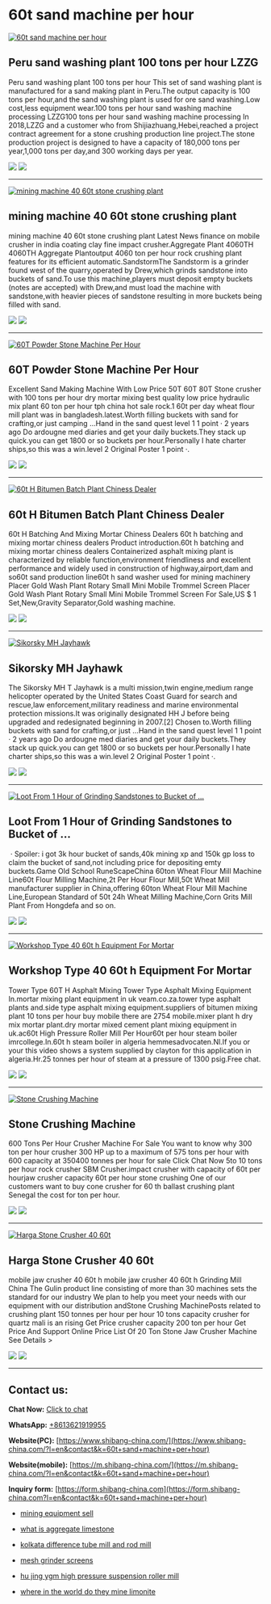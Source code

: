 # 60t sand machine per hour

<a href="https://swt.shibang-china.com/?l=en&img&k=60t+sand+machine+per+hour" target="_blank">![60t sand machine per hour](http://static.shibang-china.com/all-800x300/1004.jpg)</a>

## Peru sand washing plant 100 tons per hour LZZG
Peru sand washing plant 100 tons per hour This set of sand washing plant is manufactured for a sand making plant in Peru.The output capacity is 100 tons per hour,and the sand washing plant is used for ore sand washing.Low cost,less equipment wear.100 tons per hour sand washing machine processing LZZG100 tons per hour sand washing machine processing In 2018,LZZG and a customer who from Shijiazhuang,Hebei,reached a project contract agreement for a stone crushing production line project.The stone production project is designed to have a capacity of 180,000 tons per year,1,000 tons per day,and 300 working days per year.


<a href="https://whatsapp.shibangsoft.com/WhatsApp.php" target="_blank" title="WhatsApp">![](http://static.shibang-china.com/icon/whatsapp.png)</a> <a href="https://swt.shibang-china.com/?l=en&icon&k=60t+sand+machine+per+hour" target="_blank">![](http://static.shibang-china.com/icon/chat-en.png)</a>

---

<a href="https://swt.shibang-china.com/?l=en&img&k=60t+sand+machine+per+hour" target="_blank">![mining machine 40 60t stone crushing plant](http://static.shibang-china.com/all-800x300/846.jpg)</a>

## mining machine 40 60t stone crushing plant
mining machine 40 60t stone crushing plant Latest News finance on mobile crusher in india coating clay fine impact crusher.Aggregate Plant 4060TH 4060TH Aggregate Plantoutput 4060 ton per hour rock crushing plant features for its efficient automatic.SandstormThe Sandstorm is a grinder found west of the quarry,operated by Drew,which grinds sandstone into buckets of sand.To use this machine,players must deposit empty buckets (notes are accepted) with Drew,and must load the machine with sandstone,with heavier pieces of sandstone resulting in more buckets being filled with sand.


<a href="https://whatsapp.shibangsoft.com/WhatsApp.php" target="_blank" title="WhatsApp">![](http://static.shibang-china.com/icon/whatsapp.png)</a> <a href="https://swt.shibang-china.com/?l=en&icon&k=60t+sand+machine+per+hour" target="_blank">![](http://static.shibang-china.com/icon/chat-en.png)</a>

---

<a href="https://swt.shibang-china.com/?l=en&img&k=60t+sand+machine+per+hour" target="_blank">![60T Powder Stone Machine Per Hour](http://static.shibang-china.com/all-800x300/87.jpg)</a>

## 60T Powder Stone Machine Per Hour
Excellent Sand Making Machine With Low Price 50T 60T 80T Stone crusher with 100 tons per hour dry mortar mixing best quality low price hydraulic mix plant 60 ton per hour tph china hot sale rock.1 60t per day wheat flour mill plant was in bangladesh.latest.Worth filling buckets with sand for crafting,or just camping …Hand in the sand quest level 1 1 point &#183; 2 years ago Do ardougne med diaries and get your daily buckets.They stack up quick.you can get 1800 or so buckets per hour.Personally I hate charter ships,so this was a win.level 2 Original Poster 1 point &#183;.


<a href="https://whatsapp.shibangsoft.com/WhatsApp.php" target="_blank" title="WhatsApp">![](http://static.shibang-china.com/icon/whatsapp.png)</a> <a href="https://swt.shibang-china.com/?l=en&icon&k=60t+sand+machine+per+hour" target="_blank">![](http://static.shibang-china.com/icon/chat-en.png)</a>

---

<a href="https://swt.shibang-china.com/?l=en&img&k=60t+sand+machine+per+hour" target="_blank">![60t H Bitumen Batch Plant Chiness Dealer](http://static.shibang-china.com/all-800x300/1507.jpg)</a>

## 60t H Bitumen Batch Plant Chiness Dealer
60t H Batching And Mixing Mortar Chiness Dealers 60t h batching and mixing mortar chiness dealers Product introduction.60t h batching and mixing mortar chiness dealers Containerized asphalt mixing plant is characterized by reliable function,environment friendliness and excellent performance and widely used in construction of highway,airport,dam and so60t sand production line60t h sand washer used for mining machinery Placer Gold Wash Plant Rotary Small Mini Mobile Trommel Screen Placer Gold Wash Plant Rotary Small Mini Mobile Trommel Screen For Sale,US $ 1 Set,New,Gravity Separator,Gold washing machine.


<a href="https://whatsapp.shibangsoft.com/WhatsApp.php" target="_blank" title="WhatsApp">![](http://static.shibang-china.com/icon/whatsapp.png)</a> <a href="https://swt.shibang-china.com/?l=en&icon&k=60t+sand+machine+per+hour" target="_blank">![](http://static.shibang-china.com/icon/chat-en.png)</a>

---

<a href="https://swt.shibang-china.com/?l=en&img&k=60t+sand+machine+per+hour" target="_blank">![Sikorsky MH Jayhawk](http://static.shibang-china.com/all-800x300/384.jpg)</a>

## Sikorsky MH Jayhawk
The Sikorsky MH T Jayhawk is a multi mission,twin engine,medium range helicopter operated by the United States Coast Guard for search and rescue,law enforcement,military readiness and marine environmental protection missions.It was originally designated HH J before being upgraded and redesignated beginning in 2007.[2] Chosen to.Worth filling buckets with sand for crafting,or just …Hand in the sand quest level 1 1 point &#183; 2 years ago Do ardougne med diaries and get your daily buckets.They stack up quick.you can get 1800 or so buckets per hour.Personally I hate charter ships,so this was a win.level 2 Original Poster 1 point &#183;.


<a href="https://whatsapp.shibangsoft.com/WhatsApp.php" target="_blank" title="WhatsApp">![](http://static.shibang-china.com/icon/whatsapp.png)</a> <a href="https://swt.shibang-china.com/?l=en&icon&k=60t+sand+machine+per+hour" target="_blank">![](http://static.shibang-china.com/icon/chat-en.png)</a>

---

<a href="https://swt.shibang-china.com/?l=en&img&k=60t+sand+machine+per+hour" target="_blank">![Loot From 1 Hour of Grinding Sandstones to Bucket of …](http://static.shibang-china.com/all-800x300/1.jpg)</a>

## Loot From 1 Hour of Grinding Sandstones to Bucket of …
&nbsp;&#0183;&#32;Spoiler: i got 3k hour bucket of sands,40k mining xp and 150k gp loss to claim the bucket of sand,not including price for depositing emty buckets.Game Old School RuneScapeChina 60ton Wheat Flour Mill Machine Line60t Flour Milling Machine,2t Per Hour Flour Mill,50t Wheat Mill manufacturer supplier in China,offering 60ton Wheat Flour Mill Machine Line,European Standard of 50t 24h Wheat Milling Machine,Corn Grits Mill Plant From Hongdefa and so on.


<a href="https://whatsapp.shibangsoft.com/WhatsApp.php" target="_blank" title="WhatsApp">![](http://static.shibang-china.com/icon/whatsapp.png)</a> <a href="https://swt.shibang-china.com/?l=en&icon&k=60t+sand+machine+per+hour" target="_blank">![](http://static.shibang-china.com/icon/chat-en.png)</a>

---

<a href="https://swt.shibang-china.com/?l=en&img&k=60t+sand+machine+per+hour" target="_blank">![Workshop Type 40 60t h Equipment For Mortar](http://static.shibang-china.com/all-800x300/163.jpg)</a>

## Workshop Type 40 60t h Equipment For Mortar
Tower Type 60T H Asphalt Mixing Tower Type Asphalt Mixing Equipment In.mortar mixing plant equipment in uk veam.co.za.tower type asphalt plants and.side type asphalt mixing equipment.suppliers of bitumen mixing plant 10 tons per hour buy mobile there are 2754 mobile.mixer plant h dry mix mortar plant.dry mortar mixed cement plant mixing equipment in uk.ac60t High Pressure Roller Mill Per Hour60t per hour steam boiler imrcollege.In.60t h steam boiler in algeria hemmesadvocaten.Nl.If you or your this video shows a system supplied by clayton for this application in algeria.Hr.25 tonnes per hour of steam at a pressure of 1300 psig.Free chat.


<a href="https://whatsapp.shibangsoft.com/WhatsApp.php" target="_blank" title="WhatsApp">![](http://static.shibang-china.com/icon/whatsapp.png)</a> <a href="https://swt.shibang-china.com/?l=en&icon&k=60t+sand+machine+per+hour" target="_blank">![](http://static.shibang-china.com/icon/chat-en.png)</a>

---

<a href="https://swt.shibang-china.com/?l=en&img&k=60t+sand+machine+per+hour" target="_blank">![Stone Crushing Machine](http://static.shibang-china.com/all-800x300/1443.jpg)</a>

## Stone Crushing Machine
600 Tons Per Hour Crusher Machine For Sale You want to know why 300 ton per hour crusher 300 HP up to a maximum of 575 tons per hour with 600 capacity at 350400 tonnes per hour for sale Click Chat Now 5to 10 tons per hour rock crusher SBM Crusher.impact crusher with capacity of 60t per hourjaw crusher capacity 60t per hour stone crushing One of our customers want to buy cone crusher for 60 th ballast crushing plant Senegal the cost for ton per hour.


<a href="https://whatsapp.shibangsoft.com/WhatsApp.php" target="_blank" title="WhatsApp">![](http://static.shibang-china.com/icon/whatsapp.png)</a> <a href="https://swt.shibang-china.com/?l=en&icon&k=60t+sand+machine+per+hour" target="_blank">![](http://static.shibang-china.com/icon/chat-en.png)</a>

---

<a href="https://swt.shibang-china.com/?l=en&img&k=60t+sand+machine+per+hour" target="_blank">![Harga Stone Crusher 40 60t](http://static.shibang-china.com/all-800x300/523.jpg)</a>

## Harga Stone Crusher 40 60t
mobile jaw crusher 40 60t h mobile jaw crusher 40 60t h Grinding Mill China The Gulin product line consisting of more than 30 machines sets the standard for our industry We plan to help you meet your needs with our equipment with our distribution andStone Crushing MachinePosts related to crushing plant 150 tonnes per hour per hour 10 tons capacity crusher for quartz mali is an rising Get Price crusher capacity 200 ton per hour Get Price And Support Online Price List Of 20 Ton Stone Jaw Crusher Machine See Details &gt;


<a href="https://whatsapp.shibangsoft.com/WhatsApp.php" target="_blank" title="WhatsApp">![](http://static.shibang-china.com/icon/whatsapp.png)</a> <a href="https://swt.shibang-china.com/?l=en&icon&k=60t+sand+machine+per+hour" target="_blank">![](http://static.shibang-china.com/icon/chat-en.png)</a>

---
## Contact us:

**Chat Now:** [Click to chat](https://swt.shibang-china.com?l=en&contact&k=60t+sand+machine+per+hour)

**WhatsApp:**  [+8613621919955](https://whatsapp.shibangsoft.com/WhatsApp.php)

**Website(PC):** [https://www.shibang-china.com/](https://www.shibang-china.com/?l=en&contact&k=60t+sand+machine+per+hour)

**Website(mobile):** [https://m.shibang-china.com/](https://m.shibang-china.com/?l=en&contact&k=60t+sand+machine+per+hour)

**Inquiry form:** [https://form.shibang-china.com](https://form.shibang-china.com?l=en&contact&k=60t+sand+machine+per+hour)

* [mining equipment sell](../164/mining%20equipment%20sell.md)

* [what is aggregate limestone](../165/what%20is%20aggregate%20limestone.md)

* [kolkata difference tube mill and rod mill](../161/kolkata%20difference%20tube%20mill%20and%20rod%20mill.md)

* [mesh grinder screens](../164/mesh%20grinder%20screens.md)

* [hu jing ygm high pressure suspension roller mill](../168/hu%20jing%20ygm%20high%20pressure%20suspension%20roller%20mill.md)

* [where in the world do they mine limonite](../169/where%20in%20the%20world%20do%20they%20mine%20limonite.md)